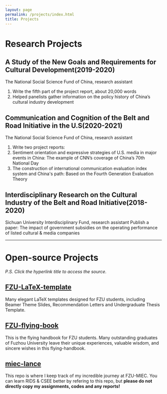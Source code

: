 ```yaml
---
layout: page
permalink: /projects/index.html
title: Projects
---
```


# Research Projects

## A Study of the New Goals and Requirements for Cultural Development(2019-2020)

The National Social Science Fund of China, research assistant
1.	Write the fifth part of the project report, about 20,000 words
2. Helped panelists gather information on the policy history of China’s cultural industry development 

## Communication and Cognition of the Belt and Road Initiative in the U.S(2020-2021)

The National Social Science Fund of China, research assistant
1. Write two project reports: 
2. Sentiment orientation and expressive strategies of U.S. media in major events in China: The example of CNN’s coverage of China’s 70th National Day
3. The construction of international communication evaluation index system and China's path: Based on the Fourth Generation Evaluation Theory

## Interdisciplinary Research on the Cultural Industry of the Belt and Road Initiative(2018-2020)


Sichuan University Interdisciplinary Fund, research assistant
Publish a paper: The impact of government subsidies on the operating performance of listed cultural & media companies

 

---

# Open-source Projects

*P.S. Click the hyperlink title to access the source.*

## [FZU-LaTeX-template](https://github.com/GuangLun2000/FZU-latex-template)

Many elegant LaTeX templates designed for FZU students, including Beamer Theme Slides, Recommendation Letters and Undergraduate Thesis Template.

## [FZU-flying-book](https://fzu-fly.online/)

This is the flying handbook for FZU students. Many outstanding graduates of Fuzhou University leave their unique experiences, valuable wisdom, and sincere wishes in this flying-handbook.

## [miec-lance](https://github.com/GuangLun2000/miec-lance )

This repo is where I keep track of my incredible journey at FZU-MIEC. You can learn RIDS & CSEE better by refering to this repo, but **please do not directly copy my assignments, codes and any reports!**
